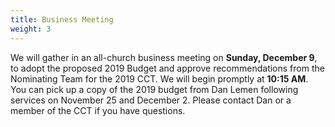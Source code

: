 ```yaml
---
title: Business Meeting
weight: 3
---
```


We will gather in an all-church business meeting on **Sunday, December 9**, to adopt the proposed 2019 Budget and approve recommendations from the Nominating Team for the 2019 CCT. We will begin promptly at **10:15 AM**. You can pick up a copy of the 2019 budget from Dan Lemen following services on November 25 and December 2. Please contact Dan or a member of the CCT if you have questions.